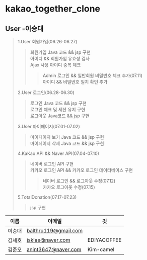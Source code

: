 kakao_together_clone
==========================

User -이승대
--------------------------
>1.User 회원가입(06.26-06.27)  
>	>회원가입 Java 코드 && jsp 구현  
>	>아이디 && 회원가입 유효성 검사  
>	>Ajax 사용 아이디 중복 체크  
>	>	>Admin 로그인 && 일반회원 비밀번호 체크 추가(07.11)  
>	>	>아이디 && 비밀번호 일치 확인 추가
>
>2.User 로그인(06.28-06.30)  
>	>로그인 Java 코드 && jsp 구현  
>	>로그인 체크 및 세션 유지 구현  
>	>로그아웃 Java코드 && jsp 구현  
>
>3.User 마이페이지(07.01-07.02)  
>	>마이페이지 보기 Java 코드 && jsp 구현  
>	>마이페이지 삭제 Java 코드 && jsp 구현  
>
>4.KaKao API && Naver API(07.04-07.10)  
>	>네이버 로그인 API 구현  
>	>카카오 로그인 API && 카카오 로그인 데이터베이스 구현  
>	>	>네이버 로그인 && 로그아웃 수정(07.12)  
>	>	>카카오 로그아웃 수정(07.15)  
>
>5.TotalDonation(07.17-07.23)  
>	>jsp 구현  



이름|이메일|깃|
---|---|---|
이승대|balthru119@gmail.com|
김세호|jsklae@naver.com|EDIYACOFFEE| 
김준오|anint3647@naver.com|Kim-camel|







